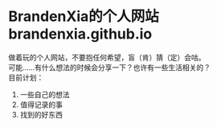 # BrandenXia的个人网站 brandenxia.github.io
做着玩的个人网站，不要抱任何希望，盲（肯）猜（定）会咕。  
可能……有什么想法的时候会分享一下？也许有一些生活相关的？  
目前计划：
1. 一些自己的想法
2. 值得记录的事
3. 找到的好东西